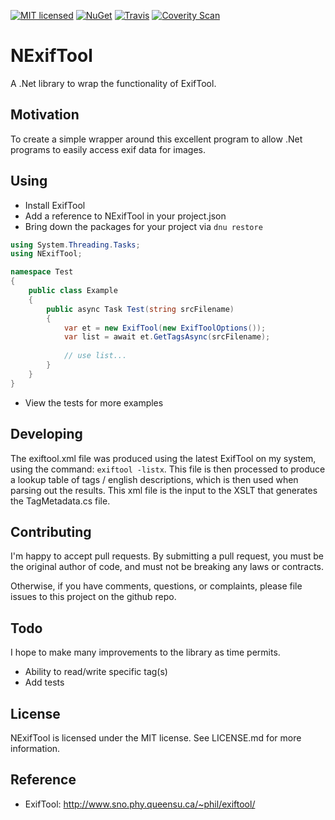 [![MIT licensed](https://img.shields.io/badge/license-MIT-blue.svg)](https://github.com/AerisG222/NExifTool/blob/master/LICENSE.md)
[![NuGet](https://buildstats.info/nuget/NExifTool)](https://www.nuget.org/packages/NExifTool/)
[![Travis](https://img.shields.io/travis/AerisG222/NExifTool.svg)](https://travis-ci.org/AerisG222/NExifTool)
[![Coverity Scan](https://img.shields.io/coverity/scan/7994.svg)](https://scan.coverity.com/projects/aerisg222-nexiftool)

# NExifTool

A .Net library to wrap the functionality of ExifTool.

## Motivation
To create a simple wrapper around this excellent program to allow
.Net programs to easily access exif data for images.

## Using
- Install ExifTool
- Add a reference to NExifTool in your project.json
- Bring down the packages for your project via `dnu restore`

```csharp
using System.Threading.Tasks;
using NExifTool;

namespace Test
{
    public class Example
    {
        public async Task Test(string srcFilename)
        {
            var et = new ExifTool(new ExifToolOptions());
            var list = await et.GetTagsAsync(srcFilename);
            
            // use list...
        }
    }
}
```

- View the tests for more examples

## Developing
The exiftool.xml file was produced using the latest ExifTool on my system,
using the command: `exiftool -listx`.  This file is then processed to produce
a lookup table of tags / english descriptions, which is then used when
parsing out the results.  This xml file is the input to the XSLT that 
generates the TagMetadata.cs file.

## Contributing
I'm happy to accept pull requests.  By submitting a pull request, you
must be the original author of code, and must not be breaking
any laws or contracts.

Otherwise, if you have comments, questions, or complaints, please file
issues to this project on the github repo.

## Todo
I hope to make many improvements to the library as time permits.
- Ability to read/write specific tag(s)
- Add tests
  
## License
NExifTool is licensed under the MIT license.  See LICENSE.md for more
information.

## Reference
- ExifTool: http://www.sno.phy.queensu.ca/~phil/exiftool/
